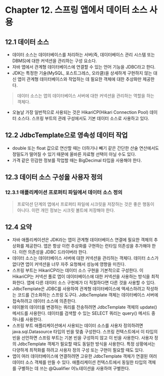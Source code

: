 # Chapter 12. 스프링 앱에서 데이터 소스 사용

## 12.1 데이터 소스

- 데이터 소스는 데이터베이스를 처리하는 서버(즉, 데이터베이스 관리 시스템 또는 DBMS)에 대한 커넥션을 관리하는 구성 요소다.
- 자바 앱에서 관계형 데이터베이스에 연결할 수 있는 언어 기능을 JDBC라고 한다.
- JDK는 특정한 기술(MySQL, 포스트그레스, 오라클)을 상세하게 구현하지 않는 대신 앱이 관계형 데이터베이스와 작업하는 데 필요한 객체에 대한 추상화만 제공한다.

> 데이터 소스는 앱의 데이터베이스 서버에 대한 커넥션을 관리하는 역할을 하는 객체다.

- 오늘날 가장 일반적으로 사용되는 것은 HikariCP(Hikari Connection Pool) 데이터 소스다. 스프링 부트의 관례 구성에서도 기본 데이터 소스로 사용하고 있다.

## 12.2 JdbcTemplate으로 영속성 데이터 작업

- double 또는 float 값으로 연산할 때는 더하기나 빼기 같은 간단한 산술 연산에서도 정밀도가 떨어질 수 있기 때문에 올바른 자료형 선택이 아닐 수도 있다.
- 가격 같은 민감한 정보를 작업할 때는 BigDecimal 타입을 사용해야 한다.

## 12.3 데이터 소스 구성을 사용자 정의

### 12.3.1 애플리케이션 프로퍼티 파일에서 데이터 소스 정의

> 프로덕션 단계의 앱에서 프로퍼티 파일에 시크릿을 저장하는 것은 좋은 행동이 아니다.
> 이런 개인 정보는 시크릿 볼트에 저장해야 한다.

## 12.4 요약

- 자바 애플리케이션은 JDK라는 앱이 관계형 데이터베이스 연결에 필요한 객체의 추상화를 제공한다. 앱은 항상 이런 추상화를 구현하는 런타임 의존성을 추가해야 한다. 이런 의존성을 JDBC 드라이버라 한다.
- 데이터 소스는 데이터베이스 서버에 대한 커넥션을 관리하는 객체다. 데이터 소스가 없다면 앱이 커넥션을 너무 자주 요청해서 성능에 영향을 미친다.
- 스프링 부트는 HikariCP라는 데이터 소스 구현을 기본적으로 구성한다. 이 HikariCP는 커넥션 풀로 앱이 데이터베이스에 대한 커넥션을 사용하는 방식을 최적화한다. 앱에 다른 데이터 소스 구현체가 더 적절하다면 다른 것을 사용할 수 있다.
- JdbcTemplate은 JDBC를 사용하여 관계형 데이터베이스에 액세스하려고 작성하는 코드를 간소화하는 스프링 도구다. JdbcTemplate 객체는 데이터베이스 서버에 접속하려고 데이터 소스에 의존한다.
- 테이블의 데이터를 변경하는 쿼리를 전송하려면 JdbcTemplate 객체의 update() 메서드를 사용한다. 데이터를 검색할 수 있는 SELECT 쿼리는 query() 메서드 중 하나를 사용한다.
- 스프링 부트 애플리케이션에서 사용되는 데이터 소스를 사용자 정의하려면 java.sql.Datasource 타입의 빈을 맞춤 구성한다. 스프링 컨텍스트에서 이 타입의 빈을 선언하면 스프링 부트는 기본 빈을 구성하지 않고 이 빈을 사용한다. 사용자 정의 JdbcTemplate 객체가 필요할 때도 동일한 방식을 사용한다. 특정 상황에서는 다양하게 최적화를 하려고 사용자 정의 구성 또는 구현이 필요할 때도 있다.
- 앱이 여러 데이터베이스에 연결하려면 고유한 JdbcTemplate 객체가 연결된 여러 데이터 소스 객체를 만들 수 있다. 애플리케이션 컨텍스트에서 동일한 타입의 객체를 구별하는 데 쓰는 @Qualifier 어노테이션을 사용하여 구별한다.